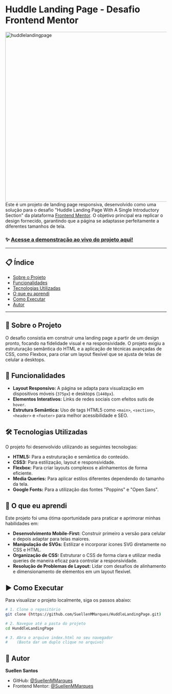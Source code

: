 # Huddle Landing Page - Desafio Frontend Mentor

<img width="1012" height="530" alt="huddlelandingpage" src="https://github.com/user-attachments/assets/b7848e99-e702-4f1e-a2b9-4787db4210d1" /> <br>
Este é um projeto de landing page responsiva, desenvolvido como uma solução para o desafio "Huddle Landing Page With A Single Introductory Section" da plataforma [Frontend Mentor](https://www.frontendmentor.io). O objetivo principal era replicar o design fornecido, garantindo que a página se adaptasse perfeitamente a diferentes tamanhos de tela.

### ✨ [Acesse a demonstração ao vivo do projeto aqui!](https://suellenmmarques.github.io/HuddleLandingPage/)

---

## 📋 Índice

* [Sobre o Projeto](#-sobre-o-projeto)
* [Funcionalidades](#-funcionalidades)
* [Tecnologias Utilizadas](#-tecnologias-utilizadas)
* [O que eu aprendi](#-o-que-eu-aprendi)
* [Como Executar](#-como-executar)
* [Autor](#-autor)

---

## 📖 Sobre o Projeto

O desafio consistia em construir uma landing page a partir de um design pronto, focando na fidelidade visual e na responsividade. O projeto exigiu a estruturação semântica do HTML e a aplicação de técnicas avançadas de CSS, como Flexbox, para criar um layout flexível que se ajusta de telas de celular a desktops.

## 🚀 Funcionalidades

* **Layout Responsivo:** A página se adapta para visualização em dispositivos móveis (`375px`) e desktops (`1440px`).
* **Elementos Interativos:** Links de redes sociais com efeitos sutis de `hover`.
* **Estrutura Semântica:** Uso de tags HTML5 como `<main>`, `<section>`, `<header>` e `<footer>` para melhor acessibilidade e SEO.

## 🛠️ Tecnologias Utilizadas

O projeto foi desenvolvido utilizando as seguintes tecnologias:

* **HTML5:** Para a estruturação e semântica do conteúdo.
* **CSS3:** Para estilização, layout e responsividade.
* **Flexbox:** Para criar layouts complexos e alinhamentos de forma eficiente.
* **Media Queries:** Para aplicar estilos diferentes dependendo do tamanho da tela.
* **Google Fonts:** Para a utilização das fontes "Poppins" e "Open Sans".

## 🧠 O que eu aprendi

Este projeto foi uma ótima oportunidade para praticar e aprimorar minhas habilidades em:

* **Desenvolvimento Mobile-First:** Construir primeiro a versão para celular e depois adaptar para telas maiores.
* **Manipulação de SVGs:** Estilizar e incorporar ícones SVG diretamente no CSS e HTML.
* **Organização de CSS:** Estruturar o CSS de forma clara e utilizar media queries de maneira eficaz para controlar a responsividade.
* **Resolução de Problemas de Layout:** Lidar com desafios de alinhamento e dimensionamento de elementos em um layout flexível.

## ▶️ Como Executar

Para visualizar o projeto localmente, siga os passos abaixo:

```bash
# 1. Clone o repositório
git clone (https://github.com/SuellenMMarques/HuddleLandingPage.git)

# 2. Navegue até a pasta do projeto
cd HunddleLandingPage

# 3. Abra o arquivo index.html no seu navegador
#    (Basta dar um duplo clique no arquivo)
```

## 👤 Autor

**Suellen Santos**

* GitHub: [@SuellenMMarques](https://github.com/SuellenMMarques)
* Frontend Mentor: [@SuellenMMarques](https://www.frontendmentor.io/profile/SuellenMMarques)
